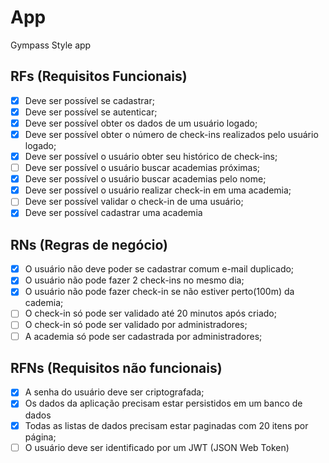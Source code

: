 # App

Gympass Style app

## RFs (Requisitos Funcionais)

- [x] Deve ser possível se cadastrar;
- [x] Deve ser possível se autenticar;
- [x] Deve ser possível obter os dados de um usuário logado;
- [x] Deve ser possível obter o número de check-ins realizados pelo usuário logado;
- [x] Deve ser possível o usuário obter seu histórico de check-ins;
- [ ] Deve ser possível o usuário buscar academias próximas;
- [x] Deve ser possível o usuário buscar academias pelo nome;
- [x] Deve ser possível o usuário realizar check-in em uma academia;
- [ ] Deve ser possível validar o check-in de uma usuário;
- [x] Deve ser possível cadastrar uma academia

## RNs (Regras de negócio)

- [x] O usuário não deve poder se cadastrar comum e-mail duplicado;
- [x] O usuário não pode fazer 2 check-ins no mesmo dia;
- [x] O usuário não pode fazer check-in se não estiver perto(100m) da cademia;
- [ ] O check-in só pode ser validado até 20 minutos após criado;
- [ ] O check-in só pode ser validado por administradores;
- [ ] A academia só pode ser cadastrada por administradores;

## RFNs (Requisitos não funcionais)

- [x] A senha do usuário deve ser criptografada;
- [x] Os dados da aplicação precisam estar persistidos em um banco de dados
- [x] Todas as listas de dados precisam estar paginadas com 20 itens por página;
- [ ] O usuário deve ser identificado por um JWT (JSON Web Token)
